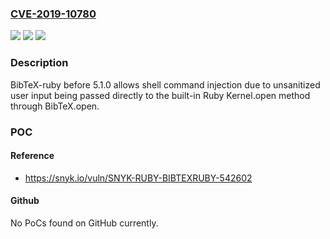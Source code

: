 ### [CVE-2019-10780](https://cve.mitre.org/cgi-bin/cvename.cgi?name=CVE-2019-10780)
![](https://img.shields.io/static/v1?label=Product&message=BibTeX-ruby&color=blue)
![](https://img.shields.io/static/v1?label=Version&message=All%20versions%20prior%20to%20version%205.1.0%20&color=brightgreen)
![](https://img.shields.io/static/v1?label=Vulnerability&message=Command%20Injection&color=brightgreen)

### Description

BibTeX-ruby before 5.1.0 allows shell command injection due to unsanitized user input being passed directly to the built-in Ruby Kernel.open method through BibTeX.open.

### POC

#### Reference
- https://snyk.io/vuln/SNYK-RUBY-BIBTEXRUBY-542602

#### Github
No PoCs found on GitHub currently.

